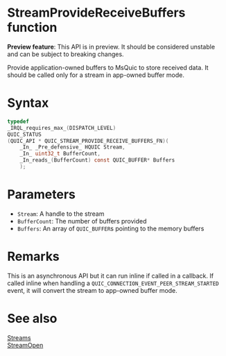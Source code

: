 StreamProvideReceiveBuffers function
======

**Preview feature**: This API is in preview. It should be considered unstable and can be subject to breaking changes.

Provide application-owned buffers to MsQuic to store received data.
It should be called only for a stream in app-owned buffer mode.

# Syntax

```C
typedef
_IRQL_requires_max_(DISPATCH_LEVEL)
QUIC_STATUS
(QUIC_API * QUIC_STREAM_PROVIDE_RECEIVE_BUFFERS_FN)(
    _In_ _Pre_defensive_ HQUIC Stream,
    _In_ uint32_t BufferCount,
    _In_reads_(BufferCount) const QUIC_BUFFER* Buffers
    );
```

# Parameters

- `Stream`: A handle to the stream
- `BufferCount`: The number of buffers provided
- `Buffers`: An array of `QUIC_BUFFER`s pointing to the memory buffers

# Remarks

This is an asynchronous API but it can run inline if called in a callback.
If called inline when handling a `QUIC_CONNECTION_EVENT_PEER_STREAM_STARTED` event, it will convert the stream to app-owned buffer mode.

# See also

[Streams](../Streams.md)<br>
[StreamOpen](StreamOpen.md)<br>